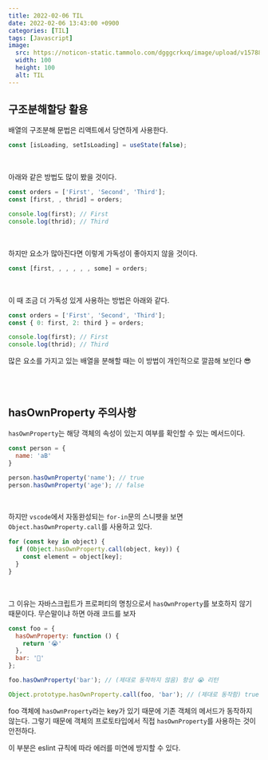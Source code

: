 ```yaml
---
title: 2022-02-06 TIL
date: 2022-02-06 13:43:00 +0900
categories: [TIL]
tags: [Javascript]
image:
  src: https://noticon-static.tammolo.com/dgggcrkxq/image/upload/v1578807458/noticon/tr4etvb9imzxc3xxnq3x.jpg
  width: 100
  height: 100
  alt: TIL
---
```



## 구조분해할당 활용

배열의 구조분해 문법은 리액트에서 당연하게 사용한다.

```jsx
const [isLoading, setIsLoading] = useState(false);
```

<br/>

아래와 같은 방법도 많이 봤을 것이다.

```jsx
const orders = ['First', 'Second', 'Third'];
const [first, , thrid] = orders;

console.log(first); // First
console.log(thrid); // Third
```

<br/>

하지만 요소가 많아진다면 이렇게 가독성이 좋아지지 않을 것이다.

```jsx
const [first, , , , , , some] = orders;
```

<br/>

이 때 조금 더 가독성 있게 사용하는 방법은 아래와 같다.

```jsx
const orders = ['First', 'Second', 'Third'];
const { 0: first, 2: third } = orders;

console.log(first); // First
console.log(thrid); // Third
```

많은 요소를 가지고 있는 배열을 분해할 때는 이 방법이 개인적으로 깔끔해 보인다 😎

<br/>
<br/>

## hasOwnProperty 주의사항

`hasOwnProperty`는 해당 객체의 속성이 있는지 여부를 확인할 수 있는 메서드이다.

```js
const person = {
  name: 'aB'
}

person.hasOwnProperty('name'); // true
person.hasOwnProperty('age'); // false
```

<br/>

하지만 `vscode`에서 자동완성되는 `for-in`문의 스니팻을 보면 `Object.hasOwnProperty.call`를 사용하고 있다.

```js
for (const key in object) {
  if (Object.hasOwnProperty.call(object, key)) {
    const element = object[key];
  }
}
```

<br/>

그 이유는 자바스크립트가 프로퍼티의 명칭으로서 `hasOwnProperty`를 보호하지 않기 때문이다. 무슨말이냐 하면 아래 코드를 보자

```js
const foo = {
  hasOwnProperty: function () {
    return '😭'
  },
  bar: '🤣'
};

foo.hasOwnProperty('bar'); // (제대로 동작하지 않음) 항상 😭 리턴

Object.prototype.hasOwnProperty.call(foo, 'bar'); // (제대로 동작함) true 리턴
```
foo 객체에 `hasOwnProperty`라는 key가 있기 때문에 기존 객체의 메서드가 동작하지 않는다. 그렇기 때문에 객체의 프로토타입에서 직접 `hasOwnProperty`를 사용하는 것이 안전하다.

이 부분은 eslint 규칙에 따라 에러를 미연에 방지할 수 있다.
